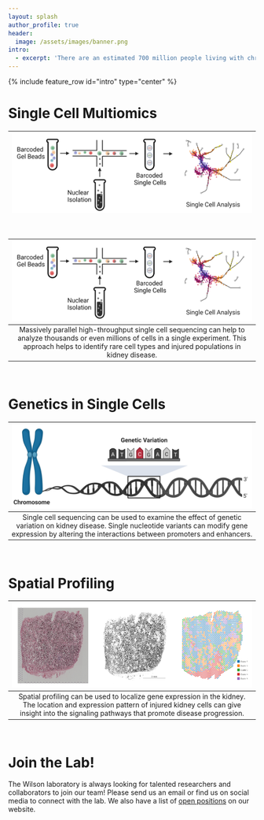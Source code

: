```yaml
---
layout: splash
author_profile: true
header:
  image: /assets/images/banner.png
intro: 
  - excerpt: 'There are an estimated 700 million people living with chronic kidney disease (CKD). The Wilson lab at the University of Pennsylvania uses cutting edge technologies like single cell sequencing and spatial profiling to develop new therapies for CKD.'
---
```


{% include feature_row id="intro" type="center" %}
# Single Cell Multiomics

| ![single_cell_overview](assets/images/single_cell_overview.png) |
|:--:| 
<br/>

| ![single_cell_overview](assets/images/single_cell_overview.png) |
|:--:| 
| Massively parallel high-throughput single cell sequencing can help to analyze thousands or even millions of cells in a single experiment. This approach helps to identify rare cell types and injured populations in kidney disease. | 

<br/> 

# Genetics in Single Cells

| ![genetic_variation_overview](assets/images/genetic_variation_overview.png) |
|:--:| 
| Single cell sequencing can be used to examine the effect of genetic variation on kidney disease. Single nucleotide variants can modify gene expression by altering the interactions between promoters and enhancers. | 

<br/> 

# Spatial Profiling

| ![visium_clusters](assets/images/visium_clusters.png) |
|:--:| 
| Spatial profiling can be used to localize gene expression in the kidney. The location and expression pattern of injured kidney cells can give insight into the signaling pathways that promote disease progression. | 

<br/> 

# Join the Lab!

The Wilson laboratory is always looking for talented researchers and collaborators to join our team! Please send us an email or find us on social media to connect with the lab. We also have a list of [open positions](/_pages/positions.md) on our website.


